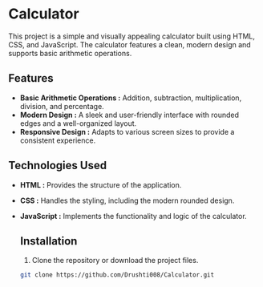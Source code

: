 # Calculator
This project is a simple and visually appealing calculator built using HTML, CSS, and JavaScript. The calculator features a clean, modern design and supports basic arithmetic operations.

## Features
- **Basic Arithmetic Operations :** Addition, subtraction, multiplication, division, and percentage.
- **Modern Design :** A sleek and user-friendly interface with rounded edges and a well-organized layout.
- **Responsive Design :** Adapts to various screen sizes to provide a consistent experience.

## Technologies Used

- **HTML :** Provides the structure of the application.
- **CSS :** Handles the styling, including the modern rounded design.
- **JavaScript :** Implements the functionality and logic of the calculator.

  ## Installation

  1. Clone the repository or download the project files.<br/>
  ```bash
  git clone https://github.com/Drushti008/Calculator.git



  
 
  

